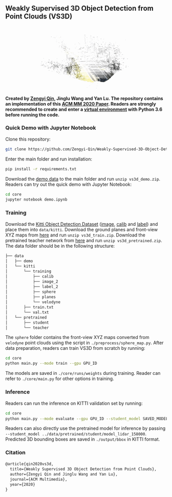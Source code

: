 ## Weakly Supervised 3D Object Detection from Point Clouds (VS3D)

![](demo.gif)

#### Created by [Zengyi Qin](http://www.qinzy.tech/), Jinglu Wang and Yan Lu. The repository contains an implementation of this [ACM MM 2020 Paper](https://arxiv.org/abs/2007.13970). Readers are strongly recommended to create and enter a [virtual environment](https://docs.conda.io/projects/conda/en/latest/user-guide/tasks/manage-environments.html) with Python 3.6 before running the code.

### Quick Demo with Jupyter Notebook
Clone this repository:
```bash
git clone https://github.com/Zengyi-Qin/Weakly-Supervised-3D-Object-Detection.git
```
Enter the main folder and run installation:
```bash
pip install -r requirements.txt
```
Download the [demo data](https://drive.google.com/file/d/1s4G3avlud7H4oqEBpi0GMnL20HjPJ9Wd/view?usp=sharing) to the main folder and run `unzip vs3d_demo.zip`. Readers can try out the quick demo with Jupyter Notebook:
```bash
cd core
jupyter notebook demo.ipynb
```

### Training
Download the [Kitti Object Detection Dataset](http://www.cvlibs.net/datasets/kitti/eval_object.php?obj_benchmark=3d) ([image](http://www.cvlibs.net/download.php?file=data_object_image_2.zip), [calib](http://www.cvlibs.net/download.php?file=data_object_calib.zip) and [label](http://www.cvlibs.net/download.php?file=data_object_label_2.zip)) and place them into `data/kitti`. Download the ground planes and front-view XYZ maps from [here](https://drive.google.com/file/d/1SGgIFLK8t7IVf6Cb_yk83NGWzJcx5WwK/view?usp=sharing) and run `unzip vs3d_train.zip`. Download the pretrained teacher network from [here](https://drive.google.com/file/d/1rnTjOg7R8Ino6778OPTxJSvHBzuc50Yv/view?usp=sharing) and run `unzip vs3d_pretrained.zip`. The data folder should be in the following structure:
```
├── data
│   ├── demo
│   └── kitti
│       └── training
│           ├── calib
│           ├── image_2
│           ├── label_2
│           ├── sphere
│           ├── planes
│           └── velodyne
│       ├── train.txt
│       └── val.txt
│   └── pretrained
│       ├── student
│       └── teacher
```
The `sphere` folder contains the front-view XYZ maps converted from `velodyne` point clouds using the script in `./preprocess/sphere_map.py`. After data preparation, readers can train VS3D from scratch by running:
```bash
cd core
python main.py --mode train --gpu GPU_ID
```
The models are saved in `./core/runs/weights` during training. Reader can refer to `./core/main.py` for other options in training.

### Inference
Readers can run the inference on KITTI validation set by running:
```bash
cd core
python main.py --mode evaluate --gpu GPU_ID --student_model SAVED_MODEL
```
Readers can also directly use the pretrained model for inference by passing `--student_model ../data/pretrained/student/model_lidar_158000`. Predicted 3D bounding boxes are saved in `./output/bbox` in KITTI format. 

### Citation
```
@article{qin2020vs3d, 
  title={Weakly Supervised 3D Object Detection from Point Clouds}, 
  author={Zengyi Qin and Jinglu Wang and Yan Lu},
  journal={ACM Multimedia},
  year={2020}
}
```
